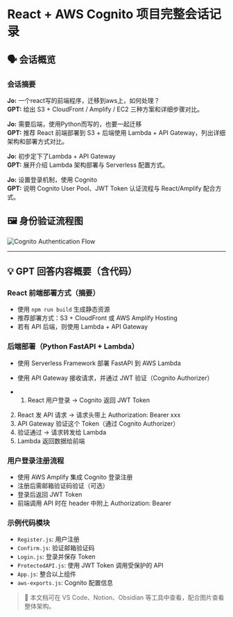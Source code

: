 # React + AWS Cognito 项目完整会话记录

## 🗣️ 会话概览

### 会话摘要

**Jo:** 一个react写的前端程序，迁移到aws上，如何处理？  
**GPT:** 给出 S3 + CloudFront / Amplify / EC2 三种方案和详细步骤对比。

**Jo:** 需要后端，使用Python而写的，也要一起迁移  
**GPT:** 推荐 React 前端部署到 S3 + 后端使用 Lambda + API Gateway，列出详细架构和部署方式对比。

**Jo:** 初步定下了Lambda + API Gateway  
**GPT:** 展开介绍 Lambda 架构部署与 Serverless 配置方式。

**Jo:** 设置登录机制，使用 Cognito  
**GPT:** 说明 Cognito User Pool、JWT Token 认证流程与 React/Amplify 配合方式。


## 🖼️ 身份验证流程图

![Cognito Authentication Flow](./react_cognito_auth_flow.png)



---

## 💡 GPT 回答内容概要（含代码）

### React 前端部署方式（摘要）
- 使用 `npm run build` 生成静态资源
- 推荐部署方式：S3 + CloudFront 或 AWS Amplify Hosting
- 若有 API 后端，则使用 Lambda + API Gateway

### 后端部署（Python FastAPI + Lambda）
- 使用 Serverless Framework 部署 FastAPI 到 AWS Lambda
- 使用 API Gateway 接收请求，并通过 JWT 验证（Cognito Authorizer）

- 1. React 用户登录 → Cognito 返回 JWT Token
2. React 发 API 请求 → 请求头带上 Authorization: Bearer xxx
3. API Gateway 验证这个 Token（通过 Cognito Authorizer）
4. 验证通过 → 请求转发给 Lambda
5. Lambda 返回数据给前端

### 用户登录注册流程
- 使用 AWS Amplify 集成 Cognito 登录注册
- 注册后需邮箱验证码验证（可选）
- 登录后返回 JWT Token
- 前端调用 API 时在 header 中附上 Authorization: Bearer <JWT>

### 示例代码模块
- `Register.js`: 用户注册
- `Confirm.js`: 验证邮箱验证码
- `Login.js`: 登录并保存 Token
- `ProtectedAPI.js`: 使用 JWT Token 调用受保护的 API
- `App.js`: 整合以上组件
- `aws-exports.js`: Cognito 配置信息



> 📁 本文档可在 VS Code、Notion、Obsidian 等工具中查看，配合图片查看整体架构。
